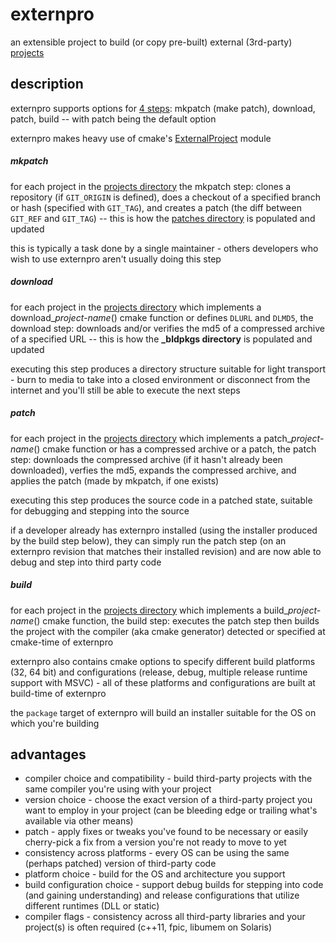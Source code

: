 # externpro
an extensible project to build (or copy pre-built) external (3rd-party) [projects](projects/README.md)

## description

externpro supports options for [4 steps](https://github.com/smanders/externpro/blob/15.10.2/modules/macpro.cmake#L67-L72): mkpatch (make patch), download, patch, build -- with patch being the default option

externpro makes heavy use of cmake's [ExternalProject](http://www.kitware.com/media/html/BuildingExternalProjectsWithCMake2.8.html) module

##### mkpatch

for each project in the [projects directory](projects) the mkpatch step: clones a repository (if `GIT_ORIGIN` is defined), does a checkout of a specified branch or hash (specified with `GIT_TAG`), and creates a patch (the diff between `GIT_REF` and `GIT_TAG`) -- this is how the [patches directory](patches) is populated and updated

this is typically a task done by a single maintainer - others developers who wish to use externpro aren't usually doing this step

##### download

for each project in the [projects directory](projects) which implements a download_*project-name*() cmake function or defines `DLURL` and `DLMD5`, the download step: downloads and/or verifies the md5 of a compressed archive of a specified URL -- this is how the **_bldpkgs directory** is populated and updated

executing this step produces a directory structure suitable for light transport - burn to media to take into a closed environment or disconnect from the internet and you'll still be able to execute the next steps

##### patch

for each project in the [projects directory](projects) which implements a patch_*project-name*() cmake function or has a compressed archive or a patch, the patch step: downloads the compressed archive (if it hasn't already been downloaded), verfies the md5, expands the compressed archive, and applies the patch (made by mkpatch, if one exists)

executing this step produces the source code in a patched state, suitable for debugging and stepping into the source

if a developer already has externpro installed (using the installer produced by the build step below), they can simply run the patch step (on an externpro revision that matches their installed revision) and are now able to debug and step into third party code

##### build

for each project in the [projects directory](projects) which implements a build_*project-name*() cmake function, the build step: executes the patch step then builds the project with the compiler (aka cmake generator) detected or specified at cmake-time of externpro

externpro also contains cmake options to specify different build platforms (32, 64 bit) and configurations (release, debug, multiple release runtime support with MSVC) - all of these platforms and configurations are built at build-time of externpro

the `package` target of externpro will build an installer suitable for the OS on which you're building

## advantages

* compiler choice and compatibility - build third-party projects with the same compiler you're using with your project
* version choice - choose the exact version of a third-party project you want to employ in your project (can be bleeding edge or trailing what's available via other means)
* patch - apply fixes or tweaks you've found to be necessary or easily cherry-pick a fix from a version you're not ready to move to yet
* consistency across platforms - every OS can be using the same (perhaps patched) version of third-party code
* platform choice - build for the OS and architecture you support
* build configuration choice - support debug builds for stepping into code (and gaining understanding) and release configurations that utilize different runtimes (DLL or static)
* compiler flags - consistency across all third-party libraries and your project(s) is often required (c++11, fpic, libumem on Solaris)

